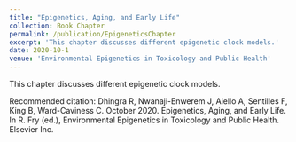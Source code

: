 ```yaml
---
title: "Epigenetics, Aging, and Early Life"
collection: Book Chapter
permalink: /publication/EpigeneticsChapter
excerpt: 'This chapter discusses different epigenetic clock models.'
date: 2020-10-1
venue: 'Environmental Epigenetics in Toxicology and Public Health'
---
```

This chapter discusses different epigenetic clock models.


Recommended citation: 
Dhingra R, Nwanaji-Enwerem J, Aiello A, Sentilles F, King B, Ward-Caviness C. October 2020. Epigenetics, Aging, and Early Life. In R. Fry (ed.), Environmental Epigenetics in Toxicology and Public Health. Elsevier Inc.
